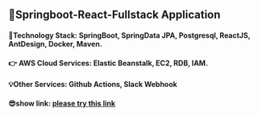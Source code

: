 
## 🥳Springboot-React-Fullstack Application

#### 🫶Technology Stack: SpringBoot, SpringData JPA, Postgresql, ReactJS, AntDesign, Docker, Maven.

#### 👉 AWS Cloud Services: Elastic Beanstalk, EC2, RDB, IAM.

#### 💡Other Services: Github Actions, Slack Webhook


#### 😎show link: [please try this link](http://springboot-react-fullstack-env-1.eba-7h8gpemm.eu-west-1.elasticbeanstalk.com/) 
